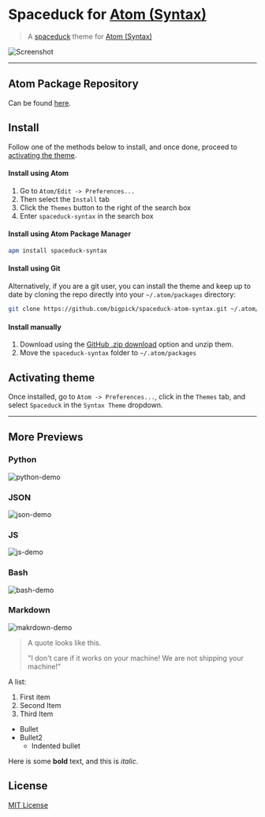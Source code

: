 # Spaceduck for [Atom (Syntax)](https://atom.io/)

> A [spaceduck](https://github.com/pineapplegiant/spaceduck) theme for [Atom (Syntax)](https://atom.io/)

![Screenshot](./screenshot.png)

---

## Atom Package Repository
Can be found [here](https://atom.io/packages/spaceduck-syntax).

## Install

Follow one of the methods below to install, and once done, proceed to [activating the theme](#activating-theme).

#### Install using Atom

1. Go to `Atom/Edit -> Preferences...`
2. Then select the `Install` tab
3. Click the `Themes` button to the right of the search box
4. Enter `spaceduck-syntax` in the search box

#### Install using Atom Package Manager

```bash
apm install spaceduck-syntax
```

#### Install using Git

Alternatively, if you are a git user, you can install the theme and keep up to date by cloning the repo directly into your `~/.atom/packages` directory:

```bash
git clone https://github.com/bigpick/spaceduck-atom-syntax.git ~/.atom/packages/spaceduck-syntax
```

#### Install manually

1. Download using the [GitHub .zip download](https://github.com/dracula/spaceduck-atom-syntax/archive/main.zip) option and unzip them.
2. Move the `spaceduck-syntax` folder to `~/.atom/packages`

## Activating theme

Once installed, go to `Atom -> Preferences...`, click in the `Themes` tab, and select `Spaceduck` in the `Syntax Theme` dropdown.

---

## More Previews

### Python
![python-demo](./samples_pics/python.png)

### JSON
![json-demo](./samples_pics/json.png)

### JS
![js-demo](./samples_pics/js.png)

### Bash
![bash-demo](./samples_pics/bash.png)

### Markdown
![makrdown-demo](./samples_pics/markdown.png)

> A quote looks like this.
>
> "I don't care if it works on your machine! We are not shipping your machine!"

A list:

1. First item
2. Second Item
3. Third Item

* Bullet
* Bullet2
   * Indented bullet

Here is some **bold** text, and this is _italic_.

## License

[MIT License](./LICENSE)
